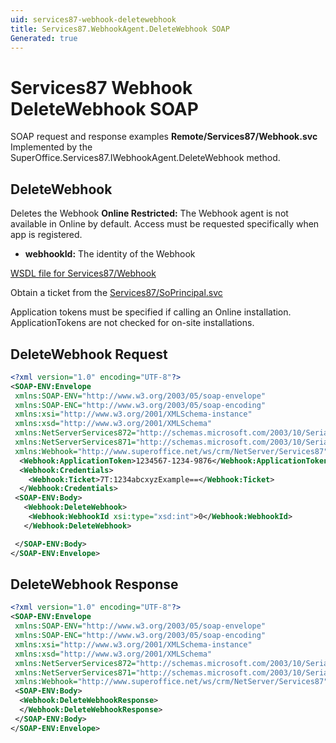 ```yaml
---
uid: services87-webhook-deletewebhook
title: Services87.WebhookAgent.DeleteWebhook SOAP
Generated: true
---
```


# Services87 Webhook DeleteWebhook SOAP

SOAP request and response examples **Remote/Services87/Webhook.svc**
Implemented by the <see cref="M:SuperOffice.Services87.IWebhookAgent.DeleteWebhook">SuperOffice.Services87.IWebhookAgent.DeleteWebhook</see> method.

## DeleteWebhook

Deletes the Webhook
<para /><b>Online Restricted:</b> The Webhook agent is not available in Online by default. Access must be requested specifically when app is registered.

* **webhookId:** The identity of the Webhook



[WSDL file for Services87/Webhook](../Services87-Webhook.md)

Obtain a ticket from the [Services87/SoPrincipal.svc](../SoPrincipal/SoPrincipal.md)

Application tokens must be specified if calling an Online installation. ApplicationTokens are not checked for on-site installations.

## DeleteWebhook Request

```xml
<?xml version="1.0" encoding="UTF-8"?>
<SOAP-ENV:Envelope
 xmlns:SOAP-ENV="http://www.w3.org/2003/05/soap-envelope"
 xmlns:SOAP-ENC="http://www.w3.org/2003/05/soap-encoding"
 xmlns:xsi="http://www.w3.org/2001/XMLSchema-instance"
 xmlns:xsd="http://www.w3.org/2001/XMLSchema"
 xmlns:NetServerServices872="http://schemas.microsoft.com/2003/10/Serialization/Arrays"
 xmlns:NetServerServices871="http://schemas.microsoft.com/2003/10/Serialization/"
 xmlns:Webhook="http://www.superoffice.net/ws/crm/NetServer/Services87">
  <Webhook:ApplicationToken>1234567-1234-9876</Webhook:ApplicationToken>
  <Webhook:Credentials>
    <Webhook:Ticket>7T:1234abcxyzExample==</Webhook:Ticket>
  </Webhook:Credentials>
 <SOAP-ENV:Body>
   <Webhook:DeleteWebhook>
    <Webhook:WebhookId xsi:type="xsd:int">0</Webhook:WebhookId>
   </Webhook:DeleteWebhook>

 </SOAP-ENV:Body>
</SOAP-ENV:Envelope>

```


## DeleteWebhook Response

```xml
<?xml version="1.0" encoding="UTF-8"?>
<SOAP-ENV:Envelope
 xmlns:SOAP-ENV="http://www.w3.org/2003/05/soap-envelope"
 xmlns:SOAP-ENC="http://www.w3.org/2003/05/soap-encoding"
 xmlns:xsi="http://www.w3.org/2001/XMLSchema-instance"
 xmlns:xsd="http://www.w3.org/2001/XMLSchema"
 xmlns:NetServerServices872="http://schemas.microsoft.com/2003/10/Serialization/Arrays"
 xmlns:NetServerServices871="http://schemas.microsoft.com/2003/10/Serialization/"
 xmlns:Webhook="http://www.superoffice.net/ws/crm/NetServer/Services87">
 <SOAP-ENV:Body>
  <Webhook:DeleteWebhookResponse>
  </Webhook:DeleteWebhookResponse>
 </SOAP-ENV:Body>
</SOAP-ENV:Envelope>

```

